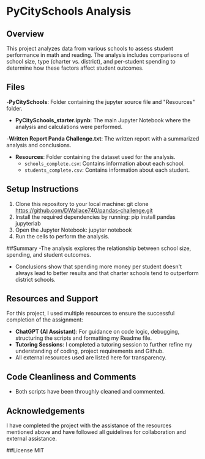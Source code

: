 # PyCitySchools Analysis

## Overview
This project analyzes data from various schools to assess student performance in math and reading. The analysis includes comparisons of school size, type (charter vs. district), and per-student spending to determine how these factors affect student outcomes.

## Files
-**PyCitySchools**: Folder containing the jupyter source file and "Resources" folder. 

- **PyCitySchools_starter.ipynb**: The main Jupyter Notebook where the analysis and calculations were performed.

-**Written Report Panda Challenge.txt**: The written report with a summarized analysis and conclusions.

- **Resources**: Folder containing the dataset used for the analysis.
  - `schools_complete.csv`: Contains information about each school.
  - `students_complete.csv`: Contains information about each student.

## Setup Instructions
1. Clone this repository to your local machine:
   git clone <https://github.com/DWallace740/pandas-challenge.git>
2. Install the required dependencies by running: 
    pip install pandas jupyterlab
3. Open the Jupyter Notebook: 
    jupyter notebook
4. Run the cells to perform the analysis. 

##Summary
-The analysis explores the relationship between school size, spending, and student outcomes. 

- Conclusions show that spending more money per student doesn't always lead to better results and that charter schools tend to outperform district schools.

## Resources and Support 
For this project, I used multiple resources to ensure the successful completion of the assignment: 
- **ChatGPT (AI Assistant)**: For guidance on code logic, debugging, structuring the scripts and formatting my Readme file. 
- **Tutoring Sessions**: I completed a tutoring session to further refine my understanding of coding, project requirements and Github.
- All external resources used are listed here for transparency. 

## Code Cleanliness and Comments 
- Both scripts have been throughly cleaned and commented. 

## Acknowledgements

I have completed the project with the assistance of the resources mentioned above and have followed all guidelines for collaboration and external assistance.


##License
MIT